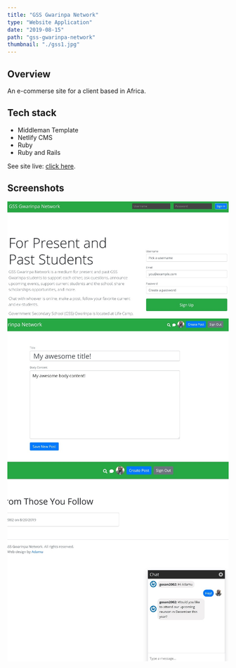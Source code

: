 ```yaml
---
title: "GSS Gwarinpa Network"
type: "Website Application"
date: "2019-08-15"
path: "gss-gwarinpa-network"
thumbnail: "./gss1.jpg"
---
```


## Overview

An e-commerse site for a client based in Africa.

## Tech stack

- Middleman Template
- Netlify CMS
- Ruby
- Ruby and Rails

See site live: [click here](https://amalsdelight.netlify.com/ "Amal's Delight").

## Screenshots

![Screenshot 1](./gss4.jpg)
![Screenshot 2](./gss2.jpg)
![Screenshot 3](./gss3.jpg)
